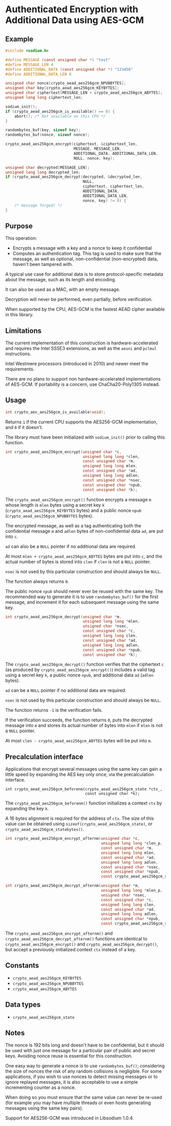 # Authenticated Encryption with Additional Data using AES-GCM

## Example

```c
#include <sodium.h>

#define MESSAGE (const unsigned char *) "test"
#define MESSAGE_LEN 4
#define ADDITIONAL_DATA (const unsigned char *) "123456"
#define ADDITIONAL_DATA_LEN 6

unsigned char nonce[crypto_aead_aes256gcm_NPUBBYTES];
unsigned char key[crypto_aead_aes256gcm_KEYBYTES];
unsigned char ciphertext[MESSAGE_LEN + crypto_aead_aes256gcm_ABYTES];
unsigned long long ciphertext_len;

sodium_init();
if (crypto_aead_aes256gcm_is_available() == 0) {
    abort(); /* Not available on this CPU */
}

randombytes_buf(key, sizeof key);
randombytes_buf(nonce, sizeof nonce);

crypto_aead_aes256gcm_encrypt(ciphertext, &ciphertext_len,
                              MESSAGE, MESSAGE_LEN,
                              ADDITIONAL_DATA, ADDITIONAL_DATA_LEN,
                              NULL, nonce, key);

unsigned char decrypted[MESSAGE_LEN];
unsigned long long decrypted_len;
if (crypto_aead_aes256gcm_decrypt(decrypted, &decrypted_len,
                                  NULL,
                                  ciphertext, ciphertext_len,
                                  ADDITIONAL_DATA,
                                  ADDITIONAL_DATA_LEN,
                                  nonce, key) != 0) {
    /* message forged! */
}
```

## Purpose

This operation:
- Encrypts a message with a key and a nonce to keep it confidential
- Computes an authentication tag. This tag is used to make sure that the message, as well as optional, non-confidential (non-encrypted) data, haven't been tampered with.

A typical use case for additional data is to store protocol-specific metadata about the message, such as its length and encoding.

It can also be used as a MAC, with an empty message.

Decryption will never be performed, even partially, before verification.

When supported by the CPU, AES-GCM is the fastest AEAD cipher available in this library.

## Limitations

The current implementation of this construction is hardware-accelerated and requires the Intel SSSE3 extensions, as well as the `aesni` and `pclmul` instructions.

Intel Westmere processors (introduced in 2010) and newer meet the requirements.

There are no plans to support non hardware-accelerated implementations of AES-GCM. If portability is a concern, use ChaCha20-Poly1305 instead.

## Usage

```c
int crypto_aes_aes256gcm_is_available(void);
```

Returns `1` if the current CPU supports the AES256-GCM implementation, and `0` if it doesn't.

The library must have been initialized with `sodium_init()` prior to calling this function. 

```c
int crypto_aead_aes256gcm_encrypt(unsigned char *c,
                                  unsigned long long *clen,
                                  const unsigned char *m,
                                  unsigned long long mlen,
                                  const unsigned char *ad,
                                  unsigned long long adlen,
                                  const unsigned char *nsec,
                                  const unsigned char *npub,
                                  const unsigned char *k);
```

The `crypto_aead_aes256gcm_encrypt()` function encrypts a message `m` whose length is `mlen` bytes using a secret key `k` (`crypto_aead_aes256gcm_KEYBYTES` bytes) and a public nonce `npub` (`crypto_aead_aes256gcm_NPUBBYTES` bytes).

The encrypted message, as well as a tag authenticating both the confidential message `m` and `adlen` bytes of non-confidential data `ad`, are put into `c`.

`ad` can also be a `NULL` pointer if no additional data are required.

At most `mlen + crypto_aead_aes256gcm_ABYTES` bytes are put into `c`, and the actual number of bytes is stored into `clen` if `clen` is not a `NULL` pointer.

`nsec` is not used by this particular construction and should always be `NULL`.

The function always returns `0`.

The public nonce `npub` should never ever be reused with the same key. The recommended way to generate it is to use `randombytes_buf()` for the first message, and increment it for each subsequent message using the same key.

```c
int crypto_aead_aes256gcm_decrypt(unsigned char *m,
                                  unsigned long long *mlen,
                                  unsigned char *nsec,
                                  const unsigned char *c,
                                  unsigned long long clen,
                                  const unsigned char *ad,
                                  unsigned long long adlen,
                                  const unsigned char *npub,
                                  const unsigned char *k);
```

The `crypto_aead_aes256gcm_decrypt()` function verifies that the ciphertext `c` (as produced by `crypto_aead_aes256gcm_encrypt()`) includes a valid tag using a secret key `k`, a public nonce `npub`, and additional data `ad` (`adlen` bytes).

`ad` can be a `NULL` pointer if no additional data are required.

`nsec` is not used by this particular construction and should always be `NULL`.

The function returns `-1` is the verification fails.

If the verification succeeds, the function returns `0`, puts the decrypted message into `m` and stores its actual number of bytes into `mlen` if `mlen` is not a `NULL` pointer.

At most `clen - crypto_aead_aes256gcm_ABYTES` bytes will be put into `m`.

## Precalculation interface

Applications that encrypt several messages using the same key can gain a little speed by expanding the AES key only once, via the precalculation interface.

```
int crypto_aead_aes256gcm_beforenm(crypto_aead_aes256gcm_state *ctx_,
                                   const unsigned char *k);
```

The `crypto_aead_aes256gcm_beforenm()` function initializes a context `ctx` by expanding the key `k`.

A 16 bytes alignment is required for the address of `ctx`. The size of this value can be obtained using `sizeof(crypto_aead_aes256gcm_state)`, or `crypto_aead_aes256gcm_statebytes()`.

```c
int crypto_aead_aes256gcm_encrypt_afternm(unsigned char *c,
                                          unsigned long long *clen_p,
                                          const unsigned char *m,
                                          unsigned long long mlen,
                                          const unsigned char *ad,
                                          unsigned long long adlen,
                                          const unsigned char *nsec,
                                          const unsigned char *npub,
                                          const crypto_aead_aes256gcm_state *ctx_);
```

```c
int crypto_aead_aes256gcm_decrypt_afternm(unsigned char *m,
                                          unsigned long long *mlen_p,
                                          unsigned char *nsec,
                                          const unsigned char *c,
                                          unsigned long long clen,
                                          const unsigned char *ad,
                                          unsigned long long adlen,
                                          const unsigned char *npub,
                                          const crypto_aead_aes256gcm_state *ctx_);
```

The `crypto_aead_aes256gcm_encrypt_afternm()` and `crypto_aead_aes256gcm_decrypt_afternm()` functions are identical to `crypto_aead_aes256gcm_encrypt()` and `crypto_aead_aes256gcm_decrypt()`, but accept a previously initialized context `ctx` instead of a key.

## Constants

- `crypto_aead_aes256gcm_KEYBYTES`
- `crypto_aead_aes256gcm_NPUBBYTES`
- `crypto_aead_aes256gcm_ABYTES`

## Data types

- `crypto_aead_aes256gcm_state`

## Notes

The nonce is 192 bits long and doesn't have to be confidential, but it should be used with just one message for a particular pair of public and secret keys. Avoiding nonce reuse is essential for this construction.

One easy way to generate a nonce is to use `randombytes_buf()`; considering the size of nonces the risk of any random collisions is negligible. For some applications, if you wish to use nonces to detect missing messages or to ignore replayed messages, it is also acceptable to use a simple incrementing counter as a nonce.

When doing so you must ensure that the same value can never be re-used (for example you may have multiple threads or even hosts generating messages using the same key pairs).

Support for AES256-GCM was introduced in Libsodium 1.0.4.
